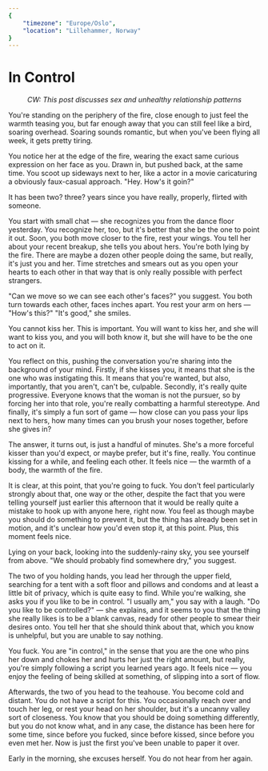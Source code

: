 ```yaml
---
{
	"timezone": "Europe/Oslo",
	"location": "Lillehammer, Norway"
}
---
```

# In Control

<em style="display: inline-block; text-align: center; width: 100%;">CW: This post discusses sex and unhealthy relationship patterns</em>

You're standing on the periphery of the fire, close enough to just feel the warmth teasing you, but far enough away that you can still feel like a bird, soaring overhead. Soaring sounds romantic, but when you've been flying all week, it gets pretty tiring.

You notice her at the edge of the fire, wearing the exact same curious expression on her face as you. Drawn in, but pushed back, at the same time. You scoot up sideways next to her, like a actor in a movie caricaturing a obviously faux-casual approach. "Hey. How's it goin?"

It has been two? three? years since you have really, properly, flirted with someone.

You start with small chat — she recognizes you from the dance floor yesterday. You recognize her, too, but it's better that she be the one to point it out. Soon, you both move closer to the fire, rest your wings. You tell her about your recent breakup, she tells you about hers. You're both lying by the fire. There are maybe a dozen other people doing the same, but really, it's just you and her. Time stretches and smears out as you open your hearts to each other in that way that is only really possible with perfect strangers.

"Can we move so we can see each other's faces?" you suggest. You both turn towards each other, faces inches apart. You rest your arm on hers — "How's this?" "It's good," she smiles.

You cannot kiss her. This is important. You will want to kiss her, and she will want to kiss you, and you will both know it, but she will have to be the one to act on it.

You reflect on this, pushing the conversation you're sharing into the background of your mind. Firstly, if she kisses you, it means that she is the one who was instigating this. It means that you're wanted, but also, importantly, that you aren't, can't be, culpable. Secondly, it's really quite progressive. Everyone knows that the woman is not the pursuer, so by forcing her into that role, you're really combatting a harmful stereotype. And finally, it's simply a fun sort of game — how close can you pass your lips next to hers, how many times can you brush your noses together, before she gives in?

The answer, it turns out, is just a handful of minutes. She's a more forceful kisser than you'd expect, or maybe prefer, but it's fine, really. You continue kissing for a while, and feeling each other. It feels nice — the warmth of a body, the warmth of the fire.

It is clear, at this point, that you're going to fuck. You don't feel particularly strongly about that, one way or the other, despite the fact that you were telling yourself just earlier this afternoon that it would be really quite a mistake to hook up with anyone here, right now. You feel as though maybe you should do something to prevent it, but the thing has already been set in motion, and it's unclear how you'd even stop it, at this point. Plus, this moment feels nice.

Lying on your back, looking into the suddenly-rainy sky, you see yourself from above. "We should probably find somewhere dry," you suggest.

The two of you holding hands, you lead her through the upper field, searching for a tent with a soft floor and pillows and condoms and at least a little bit of privacy, which is quite easy to find. While you're walking, she asks you if you like to be in control. "I usually am," you say with a laugh. "Do you like to be controlled?" — she explains, and it seems to you that the thing she really likes is to be a blank canvas, ready for other people to smear their desires onto. You tell her that she should think about that, which you know is unhelpful, but you are unable to say nothing.

You fuck. You are "in control," in the sense that you are the one who pins her down and chokes her and hurts her just the right amount, but really, you're simply following a script you learned years ago. It feels nice — you enjoy the feeling of being skilled at something, of slipping into a sort of flow.

Afterwards, the two of you head to the teahouse. You become cold and distant. You do not have a script for this. You occasionally reach over and touch her leg, or rest your head on her shoulder, but it's a uncanny valley sort of closeness. You know that you should be doing something differently, but you do not know what, and in any case, the distance has been here for some time, since before you fucked, since before kissed, since before you even met her. Now is just the first you've been unable to paper it over.

Early in the morning, she excuses herself. You do not hear from her again.
